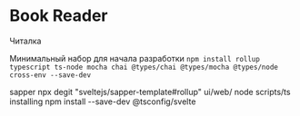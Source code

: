 # Book Reader
Читалка

Минимальный набор для начала разработки 
`npm install rollup typescript ts-node mocha chai @types/chai @types/mocha @types/node cross-env --save-dev`

sapper 
npx degit "sveltejs/sapper-template#rollup" ui/web/
node scripts/ts installing
npm install --save-dev @tsconfig/svelte


<!-- npm i svelte-preprocess typescript --save-dev
npm i rollup-plugin-typescript2 @types/node --save-dev -->